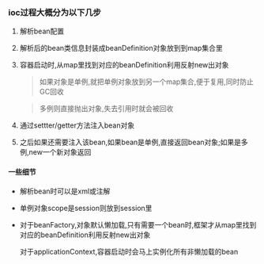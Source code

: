 

### ioc过程大概分为以下几步

1. 解析bean配置

2. 解析后的bean类信息封装成beanDefinition对象放到到map集合里

3. 容器启动时,从map里找到对应的beanDefinition利用反射new出对象

   > 如果对象是单例,就把单例对象放到另一个map集合,便于复用,同时防止GC回收
   
   > 多例则直接抛出对象,失去引用时就会被回收
   
4. 通过settter/getter方法注入bean对象


5. 之后如果还需要注入该bean,如果bean是单例,直接返回bean对象;如果是多例,new一个新对象返回

#### 一些细节
- 解析bean时可以是xml或注解
- 单例对象scope是session则放到session里
- 对于beanFactory,对象默认懒加载,只有需要一个bean时,框架才从map里找到对应的beanDefinition利用反射new出对象

  对于applicationContext,容器启动时会马上实例化所有非懒加载的bean
